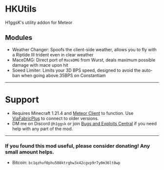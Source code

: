 # HKUtils

H1ggsK's utility addon for Meteor

## Modules
- Weather Changer: Spoofs the client-side weather, allows you to fly with a Riptide III trident even in clear weather
- MaceDMG: Direct port of `MaceDMG` from Wurst, deals maximum possible damage with mace upon hit
- Soeed Limiter: Limits your 3D BPS speed, designed to avoid the auto-ban when going above 35BPS on Constantiam
<hr>

# Support
- Requires Minecraft 1.21.4 and [Meteor Client](https://meteorclient.com) to function. Use [ViaFabricPlus](https://modrinth.com/mod/viafabricplus) to connect to older versions.
- DM me on Discord `@h1ggsk` or join [Bugs and Exploits Central](https://discord.com/invite/zcfMqDgFnF) if you need help with any part of the mod.
<hr>

### If you found this mod useful, please consider donating! Any small amount helps.
- Bitcoin: `bc1qzhuf0phu508ktrghw3x42cgvp9r7y0m36lt8wp`
